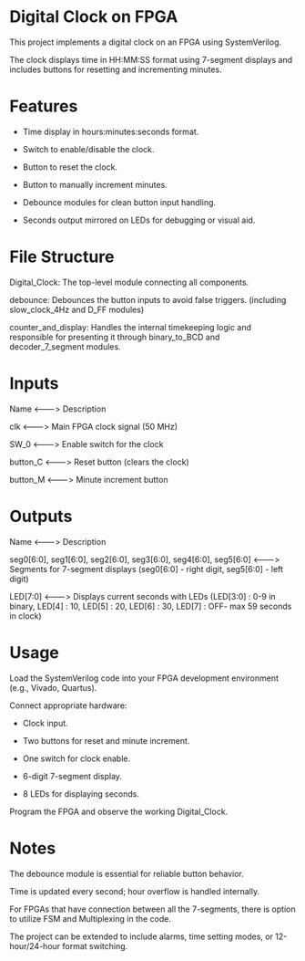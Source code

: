 # Digital Clock on FPGA
This project implements a digital clock on an FPGA using SystemVerilog. 

The clock displays time in HH:MM:SS format using 7-segment displays and includes buttons for resetting and incrementing minutes.

# Features
- Time display in hours:minutes:seconds format.

- Switch to enable/disable the clock.

- Button to reset the clock.

- Button to manually increment minutes.

- Debounce modules for clean button input handling.

- Seconds output mirrored on LEDs for debugging or visual aid.

# File Structure
Digital_Clock: The top-level module connecting all components.

debounce: Debounces the button inputs to avoid false triggers. (including slow_clock_4Hz and D_FF modules)

counter_and_display: Handles the internal timekeeping logic and responsible for presenting it through binary_to_BCD and decoder_7_segment modules.

# Inputs
Name  <--->   Description


clk	 <--->	  Main FPGA clock signal (50 MHz)

SW_0  <--->	  Enable switch for the clock

button_C  <--->	 Reset button (clears the clock)

button_M	<--->   Minute increment button

# Outputs
Name  <--->	  Description


seg0[6:0], seg1[6:0], seg2[6:0], seg3[6:0], seg4[6:0], seg5[6:0]	 <--->  Segments for 7-segment displays (seg0[6:0] - right digit, seg5[6:0] - left digit)

LED[7:0]	 <--->	 Displays current seconds with LEDs (LED[3:0] : 0-9 in binary, LED[4] : 10, LED[5] : 20, LED[6] : 30, LED[7] : OFF- max 59 seconds in clock)

# Usage
Load the SystemVerilog code into your FPGA development environment (e.g., Vivado, Quartus).

Connect appropriate hardware:

- Clock input.

- Two buttons for reset and minute increment.

- One switch for clock enable.

- 6-digit 7-segment display.

- 8 LEDs for displaying seconds.

Program the FPGA and observe the working Digital_Clock.

# Notes
The debounce module is essential for reliable button behavior.

Time is updated every second; hour overflow is handled internally.

For FPGAs that have connection between all the 7-segments, there is option to utilize FSM and Multiplexing in the code.

The project can be extended to include alarms, time setting modes, or 12-hour/24-hour format switching.
